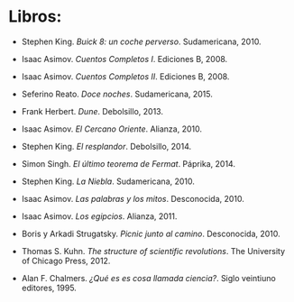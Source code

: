 # Libros:
- Stephen King. *Buick 8: un coche perverso*. Sudamericana, 2010.

- Isaac Asimov. *Cuentos Completos I*. Ediciones B, 2008.

- Isaac Asimov. *Cuentos Completos II*. Ediciones B, 2008.

- Seferino Reato. *Doce noches*. Sudamericana, 2015.

- Frank Herbert. *Dune*. Debolsillo, 2013.

- Isaac Asimov. *El Cercano Oriente*. Alianza, 2010.

- Stephen King. *El resplandor*. Debolsillo, 2014.

- Simon Singh. *El último teorema de Fermat*. Páprika, 2014.

- Stephen King. *La Niebla*. Sudamericana, 2010.

- Isaac Asimov. *Las palabras y los mitos*. Desconocida, 2010.

- Isaac Asimov. *Los egipcios*. Alianza, 2011.

- Boris y Arkadi Strugatsky. *Picnic junto al camino*. Desconocida, 2010.

- Thomas S. Kuhn. *The structure of scientific revolutions*. The University of Chicago Press, 2012.

- Alan F. Chalmers. *¿Qué es es cosa llamada ciencia?*. Siglo veintiuno editores, 1995.

